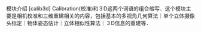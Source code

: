 模块介绍
[calib3d] Calibration(校准)和３D这两个词语的组合缩写．这个模块主要是相机校准和三维重建相关的内容，包括基本的多视角几何算法｜单个立体摄像头标定｜物体姿态估计｜立体相似性算法｜３D信息的重建等．
